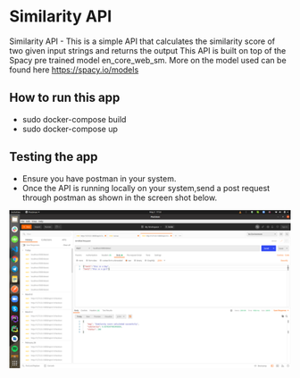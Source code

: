 # Similarity API
Similarity API - This is a simple API that calculates the similarity score of two given input strings and returns the output
This API is built on top of the Spacy pre trained model en_core_web_sm. More on the
model used can be found here https://spacy.io/models 

## How to run this app
* sudo docker-compose build
* sudo docker-compose up

## Testing the app
* Ensure you have postman in your system.
* Once the API is running locally on your system,send a post request through postman
as shown in the screen shot below.
  
![Alt text](https://github.com/gtechzilla/sentence_similarity_api/blob/main/example_through%20postman.png?raw=true "Test")

